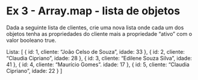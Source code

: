 # Ex 3 - Array.map - lista de objetos

Dada a seguinte lista de clientes, crie uma nova lista onde cada um dos objetos tenha as propriedades do cliente mais a propriedade “ativo” com o valor booleano true.

Lista: [
{ id: 1, cliente: “João Celso de Souza”, idade: 33 },
{ id: 2, cliente: “Claudia Cipriano”, idade: 28 },
{ id: 3, cliente: “Edilene Souza Silva”, idade: 41 },
{ id: 4, cliente: “Maurício Gomes”. idade: 17 },
{ id: 5, cliente: “Claudia Cipriano”, idade: 22 }
]